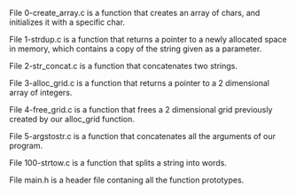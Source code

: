 File 0-create_array.c is a function that creates an array of chars, and initializes it with a specific char.



File 1-strdup.c is a function that returns a pointer to a newly allocated space in memory, which contains a copy of the string given as a parameter.



File 2-str_concat.c is a function that concatenates two strings.



File 3-alloc_grid.c is a function that returns a pointer to a 2 dimensional array of integers.



File 4-free_grid.c is a function that frees a 2 dimensional grid previously created by our alloc_grid function.



File 5-argstostr.c is a function that concatenates all the arguments of our program.



File 100-strtow.c is a function that splits a string into words.



File main.h is a header file contaning all the function prototypes.